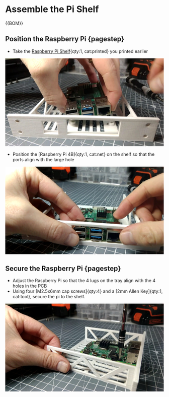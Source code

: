 # Assemble the Pi Shelf

{{BOM}}

## Position the Raspberry Pi {pagestep}

* Take the [Raspberry Pi Shelf](fromstep){qty:1, cat:printed} you printed earlier

![](images/PiShelfAssembly1.jpg)

* Position the [Raspberry Pi 4B]{qty:1, cat:net} on the shelf so that the ports align with the large hole

![](images/PiShelfAssembly2.jpg)


## Secure the Raspberry Pi {pagestep}

* Adjust the Raspberry Pi so that the 4 lugs on the tray align with the 4 holes in the PCB
* Using four [M2.5x6mm cap screws]{qty:4} and a [2mm Allen Key]{qty:1, cat:tool}, secure the pi to the shelf.

![](images/PiShelfAssembly3.jpg)